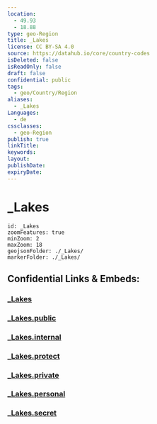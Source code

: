 ```yaml
---
location:
  - 49.93
  - 18.88
type: geo-Region
title: _Lakes
license: CC BY-SA 4.0
source: https://datahub.io/core/country-codes
isDeleted: false
isReadOnly: false
draft: false
confidential: public
tags:
  - geo/Country/Region
aliases:
  - _Lakes
Languages:
  - de
cssclasses:
  - geo-Region
publish: true
linkTitle:
keywords:
layout:
publishDate:
expiryDate:
---
```


# _Lakes

```leaflet
id: _Lakes
zoomFeatures: true 
minZoom: 2 
maxZoom: 18
geojsonFolder: ./_Lakes/
markerFolder: ./_Lakes/
```


## Confidential Links & Embeds: 

### [_Lakes](/_Standards/Earth/Continent/Europe/Europe~East/Poland/Provinces~Poland/Silesian/_Lakes.md) 

### [_Lakes.public](/_public/Earth/Continent/Europe/Europe~East/Poland/Provinces~Poland/Silesian/_Lakes.public.md) 

### [_Lakes.internal](/_internal/Earth/Continent/Europe/Europe~East/Poland/Provinces~Poland/Silesian/_Lakes.internal.md) 

### [_Lakes.protect](/_protect/Earth/Continent/Europe/Europe~East/Poland/Provinces~Poland/Silesian/_Lakes.protect.md) 

### [_Lakes.private](/_private/Earth/Continent/Europe/Europe~East/Poland/Provinces~Poland/Silesian/_Lakes.private.md) 

### [_Lakes.personal](/_personal/Earth/Continent/Europe/Europe~East/Poland/Provinces~Poland/Silesian/_Lakes.personal.md) 

### [_Lakes.secret](/_secret/Earth/Continent/Europe/Europe~East/Poland/Provinces~Poland/Silesian/_Lakes.secret.md)

